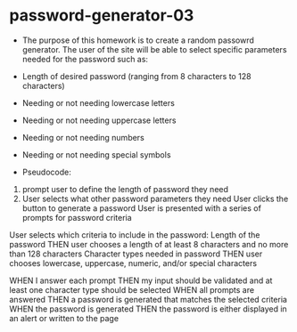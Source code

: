 # password-generator-03

* The purpose of this homework is to create a random passowrd generator. The user of the site will be able to select specific parameters needed for the password such as:

* Length of desired password (ranging from 8 characters to 128 characters)
* Needing or not needing lowercase letters
* Needing or not needing uppercase letters
* Needing or not needing numbers 
* Needing or not needing special symbols 

* Pseudocode:
1) prompt user to define the length of password they need 
2) User selects what other password parameters they need
User clicks the button to generate a password
User is presented with a series of prompts for password criteria

User selects which criteria to include in the password:
    Length of the password
    THEN user chooses a length of at least 8 characters and no more than 128 characters
    Character types needed in password
    THEN user chooses lowercase, uppercase, numeric, and/or special characters



WHEN I answer each prompt
THEN my input should be validated and at least one character type should be selected
WHEN all prompts are answered
THEN a password is generated that matches the selected criteria
WHEN the password is generated
THEN the password is either displayed in an alert or written to the page